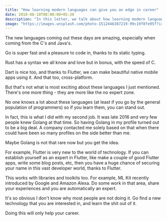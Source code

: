 ```yaml
---
title: "How learning modern languages can give you an edge in career"
date: 2018-08-10T08:00:00+05:30
description: "In this letter, we talk about how learning modern languages like Go, Rust can help boost your career"
image: "https://images.unsplash.com/photo-1512446387219-99c19f8fe95f?ixlib=rb-0.3.5&ixid=eyJhcHBfaWQiOjEyMDd9&s=68d56705b92c9ff7b1c26ea7f62b3442&auto=format&fit=crop&w=1489&q=80"
---
```


The new languages coming out these days are amazing, especially when coming from the C's and Java's.

Go is super fast and a pleasure to code in, thanks to its static typing.

Rust has a syntax we all know and love but in bonus, with the speed of C.

Dart is nice too, and thanks to Flutter, we can make beautiful native mobile apps using it. And that too, cross-platform.

But that's not what is most exciting about these languages I just mentioned. There's one more thing - they are more like the no expert zone.

No one knows a lot about these languages (at least if you go by the general population of programmers) so if you learn them, you can stand out.

In fact, this is what I did with my second job. It was late 2016 and very few people knew Golang at that time. So having Golang in my profile turned out to be a big deal. A company contacted me solely based on that when there could have been so many profiles on the side better than me.

Maybe Golang is not that rare now but you get the idea.

For example, Flutter is very new to the world of technology. If you can establish yourself as an expert in Flutter, like make a couple of good 
Flutter apps, write some blog posts, etc, then you have a huge chance of securing your name in this vast developer world, thanks to Flutter.

This works with libraries and toolkits too. For example, ML Kit recently introduced by Google and Amazon Alexa. 
Do some work in that area, share your experiences and you are automatically an expert.

It's so obvious I don't know why most people are not doing it. Go find a new technology that you are interested in, and learn the shit out of it. 

Doing this will only help your career.
